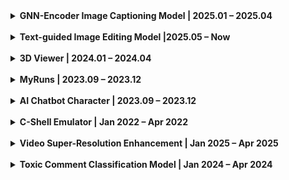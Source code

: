 <details>
  <summary><strong>GNN-Encoder Image Captioning Model | 2025.01 – 2025.04</strong></summary>
  <ul>
    <li>GitHub: <a href="https://github.com/hankunw/GNN-Encoder-Image-Captioning " target="_blank">Code</a></li>
    <li>Innovatively take usage of GNN Embedding layer in Image captioning encoder.</li>
    <li>Through comparative experiments, three models (as shown below) are trained and evaluated on Flicker8k dataset.</li>
    <ul>
      <li>Vision Transformer（ViT）Encoder Captioning Model</li>
      <li>Graph Convolutional Network（GCN）Encoder Captioning Model</li>
      <li>Graph Attention Network（GAT）Encoder Captioning Model</li>
    </ul>
    <li>Eventually test generalization ability of three models on COCO dataset.</li>
  </ul>
</details>

<br />

<details>
  <summary><strong>Text-guided Image Editing Model |2025.05 – Now</strong></summary>
  <ul>
    <li>GitHub: <a href="https://github.com/Not-Forrest/ece1508-text-guided-image-editing" target="_blank">Code</a></li>
    <li>Project Description: Developed a model pipeline to entangle information of text prompts with image and generate new image that includes both image and text information.</li>
    <li>Use VQ-VAE as backbone, add a mapper layer before the vector quantized layer, which takes text and image embedding and predict the embedding of target image. </li>
    <li>On the base of three loss components of VQ-VAE, we add a new loss term which we called mapper loss. It computes the mean square error between target image embedding and original image embedding. We train the model without mapper loss in first 30 epochs and separately train mapper with mapper loss.</li>
  </ul>
</details>

<br />

<details>
  <summary><strong>3D Viewer | 2024.01 – 2024.04</strong></summary>
  <ul>
    <li>GitHub: <a href="https://github.com/hankunw/3d-viewer " target="_blank">Code</a></li>
    <li>Developed an interactive 3D scene reconstruction viewer to simplify the 3D asset editing process and improve rendering efficiency.</li>
    <li>Main work includes:</li>
    <ul>
      <li><strong>Code Migration:</strong> Migrate the PyTorch-based 3D reconstruction technology (PAPR, Proximity Attention Point Rendering) from the original framework to Nerfstudio codebase.</li>
      <li><strong>Model Optimization:</strong> Identify rendering performance bottlenecks through benchmarking and design optimization solutions to improve real-time rendering speed.</li>
    </ul>
  </ul>
</details>

<br />

<details>
  <summary><strong>MyRuns | 2023.09 – 2023.12</strong></summary>
  <ul>
    <li>GitHub: <a href="https://github.com/hankunw/MyRuns " target="_blank">Code</a></li>
    <li>Developed an app that records users' motion mode, calories, and heart rate.</li>
    <li>Main work includes:</li>
    <ul>
      <li>Apply Google Map API in the application to record motion track of users.</li>
      <li>In automatic mode, the app automatically detects the user's activity type using Weka for automatic motion mode classification.</li>
      <li>User motion record can be recorded in the history tab.</li>
    </ul>
  </ul>
</details>

<br />

<details>
  <summary><strong>AI Chatbot Character | 2023.09 – 2023.12</strong></summary>
  <ul>
    <li>GitHub: <a href="https://github.com/hankunw/Character-Chatbot-Application " target="_blank">Code</a> | <a href="https://sites.google.com/view/362-group-22-project-webpage/home " target="_blank">Download</a></li>
    <li>Participated in Android App development. The app allows users to create their own chatbot character and engage in personalized conversations.</li>
    <li>Main features include:</li>
    <ul>
      <li><strong>Create Your AI:</strong> Users can build their unique AI character by providing brief descriptions (prompts).</li>
      <li><strong>Engage in Conversation:</strong> Have meaningful and personalized conversations with your AI character.</li>
      <li><strong>Prompt History:</strong> Access and modify your history of prompts to refine your character or steer the conversation in new directions.</li>
      <li><strong>Character Customization:</strong> During onboarding, design your AI character by submitting descriptive prompts. You can continuously evolve your AI companion by modifying these prompts.</li>
    </ul>
  </ul>
</details>

<br />

<details>
  <summary><strong>C-Shell Emulator | Jan 2022 – Apr 2022</strong></summary>
  <ul>
    <li>GitHub: <a href="https://github.com/hankunw/C-shell_simulator " target="_blank">Code</a></li>
    <li>Developed a Linux terminal emulator using the C programming language, closely simulating the behavior of a standard Linux command-line interface.</li>
    <li>Key features implemented include:</li>
    <ul>
      <li>Support for a wide range of common Linux shell commands (e.g., <code>ls</code>, <code>cd</code>, etc.)</li>
      <li>The ability for users to either enter commands interactively or provide them via a text file, which the emulator reads and executes line by line.</li>
      <li>Customizable user interface options allowing selection of different display themes and command output colors, including blue, red, and white color schemes.</li>
    </ul>
  </ul>
</details>

<br />

<details>
  <summary><strong>Video Super-Resolution Enhancement | Jan 2025 – Apr 2025</strong></summary>
  <ul>
    <li>GitHub: <a href="https://github.com/hankunw/Video_Super_Resolution " target="_blank">Code</a></li>
    <li>Participated in the development of a video resolution enhancement system for animated content. Utilized FFmpeg to parse videos, extract frames, and construct training datasets.</li>
    <li>Designed and evaluated three deep learning models for improving video frame resolution:</li>
    <ul>
      <li>An enhanced SRCNN-based model that first upscales the frame resolution and then refines the clarity, achieving improved super-resolution performance.</li>
      <li>A modified FSRCNN architecture incorporating skip connections to preserve fine details and improve feature propagation during super-resolution.</li>
      <li>Implemented, fine-tuned, and tested the RFDN (Residual Feature Distillation Network) model, optimizing its performance through extensive parameter adjustment and validation using metrics such as PSNR and SSIM.</li>
    </ul>
  </ul>
</details>

<br />

<details>
  <summary><strong>Toxic Comment Classification Model | Jan 2024 – Apr 2024</strong></summary>
  <ul>
    <li>GitHub: <a href="https://github.com/hankunw/Bert_Toxic_Comment_Classification " target="_blank">Code</a></li>
    <li>Developed a toxic comment classification system capable of identifying toxic or offensive language in user comments.</li>
    <li>Leveraged the BERT architecture via Hugging Face's model hub and fine-tuned it using the Tweets Toxic Comment dataset, achieving an accuracy of 93% on the test set.</li>
    <li>Implementation workflow included:</li>
    <ul>
      <li><strong>Data Preprocessing:</strong> Cleaned and prepared the dataset using Pandas and regular expressions (<code>re</code>) for text normalization. Tokenized the input data using the BERT tokenizer and built the corresponding vocabulary.</li>
      <li><strong>Model Deployment and Fine-tuning:</strong> Loaded and deployed a pre-trained BERT-based classification model from Hugging Face, and performed Supervised Fine-Tuning (SFT) on the annotated training dataset.</li>
      <li><strong>Model Evaluation:</strong> Evaluated model performance using accuracy and AUC (Area Under the Curve) metrics on the test dataset, ensuring robustness and generalization in detecting various forms of toxic language.</li>
    </ul>
  </ul>
</details>
